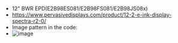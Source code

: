 * 12" BWR EPD(E2B98ES081/E2B98FS081/E2B98JS08x)
* https://www.pervasivedisplays.com/product/12-2-e-ink-display-spectra-r2-0/
* Image pattern in the code:
* ![image](https://github.com/Hardy-PDi/ePaper_PervasiveDisplays/blob/master/12.0_BWR/maserati-logo.png)
